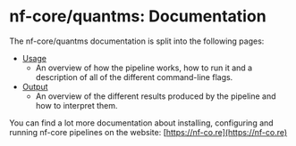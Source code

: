 # nf-core/quantms: Documentation

The nf-core/quantms documentation is split into the following pages:

- [Usage](usage.md)
    * An overview of how the pipeline works, how to run it and a description of all of the different command-line flags.
- [Output](output.md)
    * An overview of the different results produced by the pipeline and how to interpret them.

You can find a lot more documentation about installing, configuring and running nf-core pipelines on the website: [https://nf-co.re](https://nf-co.re)
